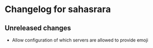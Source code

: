 # Changelog for sahasrara

## Unreleased changes
- Allow configuration of which servers are allowed to provide emoji